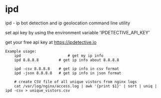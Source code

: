 # ipd

ipd - ip bot detection and ip geolocation command line utility

set api key by using the environment variable 'IPDETECTIVE_API_KEY'

get your free api key at https://ipdetective.io

```
Example usage:
	ipd                     # get my ip info
	ipd 8.8.8.8 		# get ip info about 8.8.8.8

	ipd -csv 8.8.8.8  	# get ip info in csv format
	ipd -json 8.8.8.8  	# get ip info in json format

	# create CSV file of all unique vistors from nginx logs
	cat /var/log/nginx/access.log | awk '{print $1}' | sort | uniq | ipd -csv > unique_vistors.csv
```
